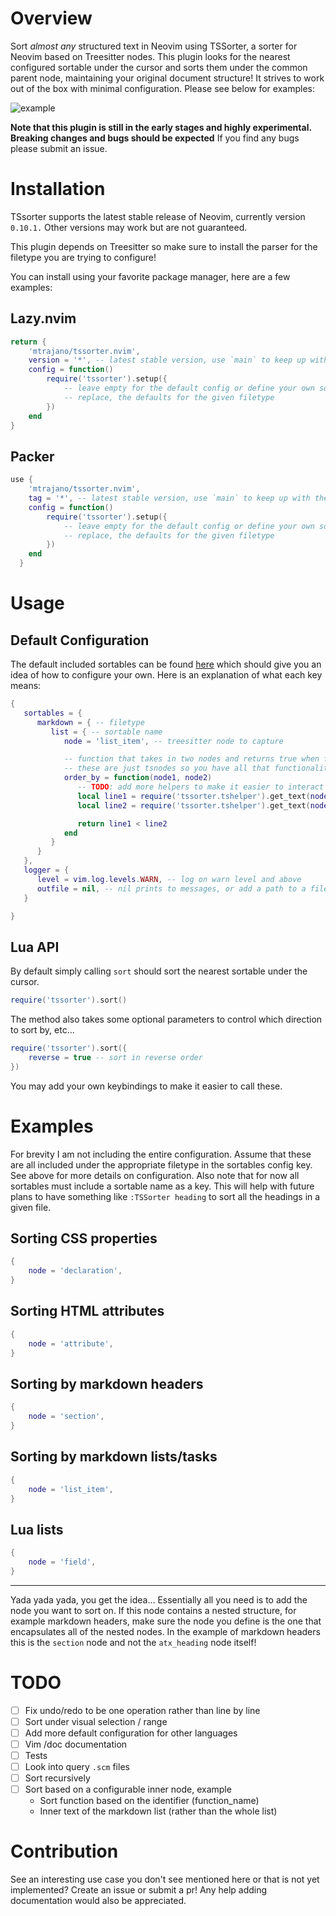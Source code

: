 # Overview

Sort *almost any* structured text in Neovim using TSSorter, a sorter for Neovim based on Treesitter nodes. This plugin looks for the nearest configured sortable under the cursor and sorts them under the common parent node, maintaining your original
document structure! It strives to work out of the box with minimal configuration. Please see below for examples:

![example](https://github.com/user-attachments/assets/e8d09a69-c1ff-42e9-b2d9-07b04cbb8e7b)

**Note that this plugin is still in the early stages and highly experimental. Breaking changes and bugs should be expected**
If you find any bugs please submit an issue.

# Installation

TSsorter supports the latest stable release of Neovim, currently version `0.10.1.` Other versions may work but are not guaranteed.

This plugin depends on Treesitter so make sure to install the parser for the filetype you are trying to configure!  

You can install using your favorite package manager, here are a few examples:

## Lazy.nvim

```lua
return {
    'mtrajano/tssorter.nvim',
    version = '*', -- latest stable version, use `main` to keep up with the latest changes
    config = function() 
        require('tssorter').setup({
            -- leave empty for the default config or define your own sortables in here. They will add, rather than
            -- replace, the defaults for the given filetype
        }) 
    end
}
```

## Packer

```lua
use {
    'mtrajano/tssorter.nvim',
    tag = '*', -- latest stable version, use `main` to keep up with the latest changes
    config = function() 
        require('tssorter').setup({
            -- leave empty for the default config or define your own sortables in here. They will add, rather than
            -- replace, the defaults for the given filetype
        }) 
    end
  }
```

# Usage

## Default Configuration

<!-- TODO: add link for default config once we add a config.lua -->
The default included sortables can be found [here]() which should give you an idea of how to configure your own.
Here is an explanation of what each key means:

```lua
{
   sortables = {
      markdown = { -- filetype
         list = { -- sortable name
            node = 'list_item', -- treesitter node to capture

            -- function that takes in two nodes and returns true when first node should come first
            -- these are just tsnodes so you have all that functionality available to you
            order_by = function(node1, node2)
               -- TODO: add more helpers to make it easier to interact with these
               local line1 = require('tssorter.tshelper').get_text(node1)
               local line2 = require('tssorter.tshelper').get_text(node2)

               return line1 < line2
            end
         }
      }
   },
   logger = {
      level = vim.log.levels.WARN, -- log on warn level and above
      outfile = nil, -- nil prints to messages, or add a path to a file to output logs there
   }

}
```

## Lua API

By default simply calling `sort` should sort the nearest sortable under the cursor. 

```lua
require('tssorter').sort()
```

The method also takes some optional parameters to control which direction to sort by, etc...

```lua
require('tssorter').sort({
    reverse = true -- sort in reverse order
})
```

You may add your own keybindings to make it easier to call these.

# Examples

For brevity I am not including the entire configuration. Assume that these are all included under the appropriate
filetype in the sortables config key. See above for more details on configuration. Also note that for now all sortables must
include a sortable name as a key. This will help with future plans to have something like `:TSSorter heading` to sort
all the headings in a given file.

## Sorting CSS properties
```lua
{
    node = 'declaration',
}
```

## Sorting HTML attributes
```lua
{
    node = 'attribute',
}
```

## Sorting by markdown headers
```lua
{
    node = 'section',
}
```

## Sorting by markdown lists/tasks
```lua
{
    node = 'list_item',
}
```

## Lua lists
```lua
{
    node = 'field',
}
```

---

Yada yada yada, you get the idea... Essentially all you need is to add the node you want to sort on. If this node
contains a nested structure, for example markdown headers, make sure the node you define is the one that encapsulates
all of the nested nodes. In the example of markdown headers this is the `section` node and not the `atx_heading` node
itself!

# TODO

- [ ] Fix undo/redo to be one operation rather than line by line
- [ ] Sort under visual selection / range
- [ ] Add more default configuration for other languages
- [ ] Vim /doc documentation
- [ ] Tests
- [ ] Look into query `.scm` files
- [ ] Sort recursively
- [ ] Sort based on a configurable inner node, example
    * Sort function based on the identifier (function_name)
    * Inner text of the markdown list (rather than the whole list)

# Contribution

See an interesting use case you don't see mentioned here or that is not yet implemented? Create an issue or submit a pr! 
Any help adding documentation would also be appreciated.
